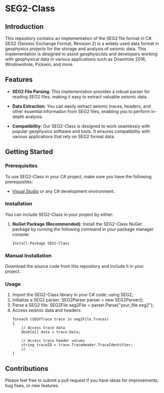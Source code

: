 # SEG2-Class

## Introduction
This repository contains an implementation of the SEG2 file format in C#. SEG2 (Seismic Exchange Format, Revision 2) is a widely used data format in geophysics projects for the storage and analysis of seismic data. This implementation is designed to assist geophysicists and developers working with geophysical data in various applications such as Downhole 2016, Windownhole, Pickwin, and more.

## Features

- **SEG2 File Parsing**: This implementation provides a robust parser for reading SEG2 files, making it easy to extract valuable seismic data.

- **Data Extraction**: You can easily extract seismic traces, headers, and other essential information from SEG2 files, enabling you to perform in-depth analysis.

- **Compatibility**: Our SEG2-Class is designed to work seamlessly with popular geophysics software and tools. It ensures compatibility with various applications that rely on SEG2 format data.

## Getting Started

### Prerequisites

To use SEG2-Class in your C# project, make sure you have the following prerequisites:

- [Visual Studio](https://visualstudio.microsoft.com/) or any C# development environment.

### Installation

You can include SEG2-Class in your project by either:

1. **NuGet Package (Recommended)**: Install the SEG2-Class NuGet package by running the following command in your package manager console:

   ```shell
   Install-Package SEG2-Class

### Manual Installation
Download the source code from this repository and include it in your project.

### Usage
1. Import the SEG2-Class library in your C# code:
   using SEG2;
2. Initialize a SEG2 parser:
   SEG2Parser parser = new SEG2Parser();
3. Parse a SEG2 file:
   SEG2File seg2File = parser.Parse("your_file.seg2");
4. Access seismic data and headers:
   ```shell
   foreach (SEGYTrace trace in seg2File.Traces)
   {
       // Access trace data
       double[] data = trace.Data;
    
       // Access trace header values
       string traceID = trace.TraceHeader.TraceIdentifier;
       // ...
   }

## Contributions
Please feel free to submit a pull request if you have ideas for improvements, bug fixes, or new features. 
